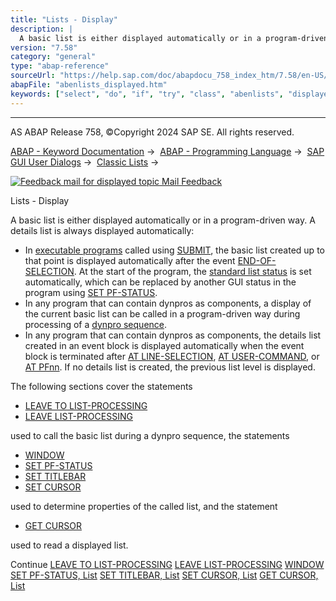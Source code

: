 ```yaml
---
title: "Lists - Display"
description: |
  A basic list is either displayed automatically or in a program-driven way. A details list is always displayed automatically: -   In executable programs(https://help.sap.com/doc/abapdocu_758_index_htm/7.58/en-US/abenexecutable_program_glosry.htm 'Glossary Entry') called using SUBMIT(https://help.
version: "7.58"
category: "general"
type: "abap-reference"
sourceUrl: "https://help.sap.com/doc/abapdocu_758_index_htm/7.58/en-US/abenlists_displayed.htm"
abapFile: "abenlists_displayed.htm"
keywords: ["select", "do", "if", "try", "class", "abenlists", "displayed"]
---
```


* * *

AS ABAP Release 758, ©Copyright 2024 SAP SE. All rights reserved.

[ABAP - Keyword Documentation](https://help.sap.com/doc/abapdocu_758_index_htm/7.58/en-US/abenabap.htm) →  [ABAP - Programming Language](https://help.sap.com/doc/abapdocu_758_index_htm/7.58/en-US/abenabap_reference.htm) →  [SAP GUI User Dialogs](https://help.sap.com/doc/abapdocu_758_index_htm/7.58/en-US/abenabap_screens.htm) →  [Classic Lists](https://help.sap.com/doc/abapdocu_758_index_htm/7.58/en-US/abenabap_dynpro_list.htm) → 

 [![](Mail.gif?object=Mail.gif "Feedback mail for displayed topic") Mail Feedback](mailto:f1_help@sap.com?subject=Feedback%20on%20ABAP%20Documentation&body=Document:%20Lists%20-%20Display%2C%20ABENLISTS_DISPLAYED%2C%20758%0D%0A%0D%0AError:%0D%0A%0D%0A%0D%0A%0D%0ASuggestion%20for%20improvement:)

Lists - Display

A basic list is either displayed automatically or in a program-driven way. A details list is always displayed automatically:

-   In [executable programs](https://help.sap.com/doc/abapdocu_758_index_htm/7.58/en-US/abenexecutable_program_glosry.htm "Glossary Entry") called using [SUBMIT](https://help.sap.com/doc/abapdocu_758_index_htm/7.58/en-US/abapsubmit.htm), the basic list created up to that point is displayed automatically after the event [END-OF-SELECTION](https://help.sap.com/doc/abapdocu_758_index_htm/7.58/en-US/abapend-of-selection.htm). At the start of the program, the [standard list status](https://help.sap.com/doc/abapdocu_758_index_htm/7.58/en-US/abenstandard_list_status_glosry.htm "Glossary Entry") is set automatically, which can be replaced by another GUI status in the program using [SET PF-STATUS](https://help.sap.com/doc/abapdocu_758_index_htm/7.58/en-US/abapset_pf-status_list.htm).
-   In any program that can contain dynpros as components, a display of the current basic list can be called in a program-driven way during processing of a [dynpro sequence](https://help.sap.com/doc/abapdocu_758_index_htm/7.58/en-US/abendynpro_sequence_glosry.htm "Glossary Entry").
-   In any program that can contain dynpros as components, the details list created in an event block is displayed automatically when the event block is terminated after [AT LINE-SELECTION](https://help.sap.com/doc/abapdocu_758_index_htm/7.58/en-US/abapat_line-selection.htm), [AT USER-COMMAND](https://help.sap.com/doc/abapdocu_758_index_htm/7.58/en-US/abapat_user-command.htm), or [AT PFnn](https://help.sap.com/doc/abapdocu_758_index_htm/7.58/en-US/abapat_pfnn.htm). If no details list is created, the previous list level is displayed.

The following sections cover the statements

-   [LEAVE TO LIST-PROCESSING](https://help.sap.com/doc/abapdocu_758_index_htm/7.58/en-US/abapleave_to_list-processing.htm)
-   [LEAVE LIST-PROCESSING](https://help.sap.com/doc/abapdocu_758_index_htm/7.58/en-US/abapleave_list-processing.htm)

used to call the basic list during a dynpro sequence, the statements

-   [WINDOW](https://help.sap.com/doc/abapdocu_758_index_htm/7.58/en-US/abapwindow.htm)
-   [SET PF-STATUS](https://help.sap.com/doc/abapdocu_758_index_htm/7.58/en-US/abapset_pf-status_list.htm)
-   [SET TITLEBAR](https://help.sap.com/doc/abapdocu_758_index_htm/7.58/en-US/abapset_titlebar_list.htm)
-   [SET CURSOR](https://help.sap.com/doc/abapdocu_758_index_htm/7.58/en-US/abapset_cursor_list.htm)

used to determine properties of the called list, and the statement

-   [GET CURSOR](https://help.sap.com/doc/abapdocu_758_index_htm/7.58/en-US/abapget_cursor_list.htm)

used to read a displayed list.

Continue
[LEAVE TO LIST-PROCESSING](https://help.sap.com/doc/abapdocu_758_index_htm/7.58/en-US/abapleave_to_list-processing.htm)
[LEAVE LIST-PROCESSING](https://help.sap.com/doc/abapdocu_758_index_htm/7.58/en-US/abapleave_list-processing.htm)
[WINDOW](https://help.sap.com/doc/abapdocu_758_index_htm/7.58/en-US/abapwindow.htm)
[SET PF-STATUS, List](https://help.sap.com/doc/abapdocu_758_index_htm/7.58/en-US/abapset_pf-status_list.htm)
[SET TITLEBAR, List](https://help.sap.com/doc/abapdocu_758_index_htm/7.58/en-US/abapset_titlebar_list.htm)
[SET CURSOR, List](https://help.sap.com/doc/abapdocu_758_index_htm/7.58/en-US/abapset_cursor_list.htm)
[GET CURSOR, List](https://help.sap.com/doc/abapdocu_758_index_htm/7.58/en-US/abapget_cursor_list.htm)